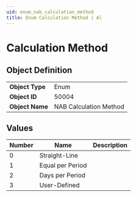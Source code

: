 ```yaml
---
uid: enum_nab_calculation_method
title: Enum Calculation Method | Al
---
```

# Calculation Method

## Object Definition

<table>
<tr><td><b>Object Type</b></td><td>Enum</td></tr>
<tr><td><b>Object ID</b></td><td>50004</td></tr>
<tr><td><b>Object Name</b></td><td>NAB Calculation Method</td></tr>
</table>

## Values

| Number | Name | Description |
| ---- | ------- | ----------- |
| 0 | Straight-Line |  |
| 1 | Equal per Period |  |
| 2 | Days per Period |  |
| 3 | User-Defined |  |
